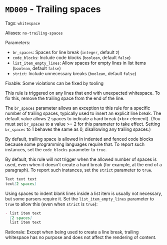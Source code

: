 # `MD009` - Trailing spaces

Tags: `whitespace`

Aliases: `no-trailing-spaces`

Parameters:

- `br_spaces`: Spaces for line break (`integer`, default `2`)
- `code_blocks`: Include code blocks (`boolean`, default `false`)
- `list_item_empty_lines`: Allow spaces for empty lines in list items
  (`boolean`, default `false`)
- `strict`: Include unnecessary breaks (`boolean`, default `false`)

Fixable: Some violations can be fixed by tooling

This rule is triggered on any lines that end with unexpected whitespace. To fix
this, remove the trailing space from the end of the line.

The `br_spaces` parameter allows an exception to this rule for a specific number
of trailing spaces, typically used to insert an explicit line break. The default
value allows 2 spaces to indicate a hard break (\<br> element). (You must set
`br_spaces` to a value >= 2 for this parameter to take effect. Setting
`br_spaces` to 1 behaves the same as 0, disallowing any trailing spaces.)

By default, trailing space is allowed in indented and fenced code blocks because
some programming languages require that. To report such instances, set the
`code_blocks` parameter to `true`.

By default, this rule will not trigger when the allowed number of spaces is
used, even when it doesn't create a hard break (for example, at the end of a
paragraph). To report such instances, set the `strict` parameter to `true`.

```markdown
Text text text
text[2 spaces]
```

Using spaces to indent blank lines inside a list item is usually not necessary,
but some parsers require it. Set the `list_item_empty_lines` parameter to `true`
to allow this (even when `strict` is `true`):

```markdown
- list item text
  [2 spaces]
  list item text
```

Rationale: Except when being used to create a line break, trailing whitespace
has no purpose and does not affect the rendering of content.
